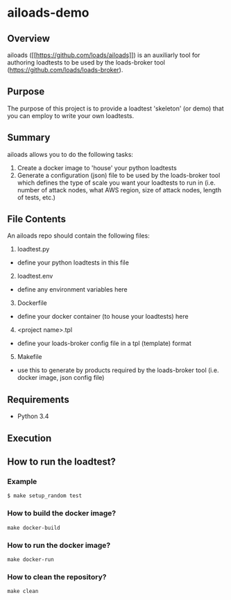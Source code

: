 ailoads-demo
====================

Overview
------------
ailoads ([[https://github.com/loads/ailoads]]) is an auxiliarly tool for authoring loadtests to be used by the loads-broker tool (https://github.com/loads/loads-broker).

Purpose
-------------
The purpose of this project is to provide a loadtest 'skeleton' (or demo) that you can employ to write your own loadtests.

Summary
-------------
ailoads allows you to do the following tasks:

1. Create a docker image to 'house' your python loadtests 
2. Generate a configuration (json) file to be used by the loads-broker tool which defines the type of scale you want your loadtests to run in (i.e. number of attack nodes, what AWS region, size of attack nodes, length of tests, etc.)

File Contents
--------------
An ailoads repo should contain the following files:

1. loadtest.py
 * define your python loadtests in this file
2. loadtest.env
 * define any environment variables here
3. Dockerfile
 * define your docker container (to house your loadtests) here
4. \<project name\>.tpl
 * define your loads-broker config file in a tpl (template) format
5. Makefile
 * use this to generate by products required by the loads-broker tool (i.e. docker image, json config file)


Requirements
--------------

- Python 3.4

Execution
--------------


## How to run the loadtest?

### Example

    $ make setup_random test


### How to build the docker image?

    make docker-build


### How to run the docker image?

    make docker-run


### How to clean the repository?

    make clean

